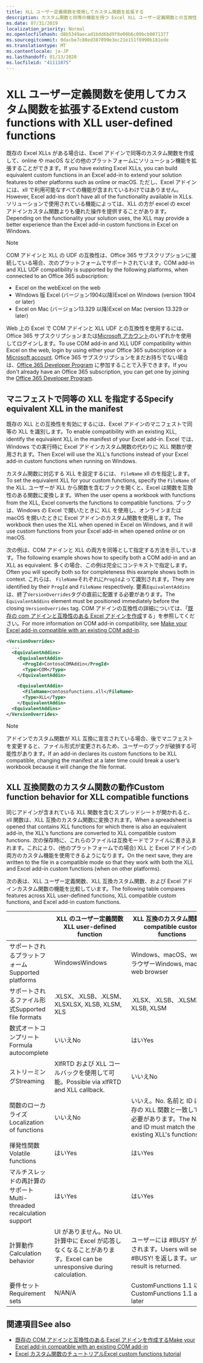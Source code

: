 ```yaml
---
title: XLL ユーザー定義関数を使用してカスタム関数を拡張する
description: カスタム関数と同等の機能を持つ Excel XLL ユーザー定義関数との互換性を有効にする
ms.date: 07/31/2019
localization_priority: Normal
ms.openlocfilehash: d8b5349aecad1bdd6bd9f8e00b6c09bcb0071377
ms.sourcegitcommit: 0dacbe7c80ed387099e3ec21e151f8990b181ede
ms.translationtype: MT
ms.contentlocale: ja-JP
ms.lasthandoff: 01/13/2020
ms.locfileid: "41111075"
---
```

# <a name="extend-custom-functions-with-xll-user-defined-functions"></a><span data-ttu-id="405ff-103">XLL ユーザー定義関数を使用してカスタム関数を拡張する</span><span class="sxs-lookup"><span data-stu-id="405ff-103">Extend custom functions with XLL user-defined functions</span></span>

<span data-ttu-id="405ff-104">既存の Excel XLLs がある場合は、Excel アドインで同等のカスタム関数を作成して、online や macOS などの他のプラットフォームにソリューション機能を拡張することができます。</span><span class="sxs-lookup"><span data-stu-id="405ff-104">If you have existing Excel XLLs, you can build equivalent custom functions in an Excel add-in to extend your solution features to other platforms such as online or macOS.</span></span> <span data-ttu-id="405ff-105">ただし、Excel アドインには、xll で利用可能なすべての機能が含まれているわけではありません。</span><span class="sxs-lookup"><span data-stu-id="405ff-105">However, Excel add-ins don't have all of the functionality available in XLLs.</span></span> <span data-ttu-id="405ff-106">ソリューションで使用されている機能によっては、XLL の方が excel の excel アドインカスタム関数よりも優れた操作を提供することがあります。</span><span class="sxs-lookup"><span data-stu-id="405ff-106">Depending on the functionality your solution uses, the XLL may provide a better experience than the Excel add-in custom functions in Excel on Windows.</span></span>

> [!NOTE]
> <span data-ttu-id="405ff-107">COM アドインと XLL の UDF の互換性は、Office 365 サブスクリプションに接続している場合、次のプラットフォームでサポートされています。</span><span class="sxs-lookup"><span data-stu-id="405ff-107">COM add-in and XLL UDF compatibility is supported by the following platforms, when connected to an Office 365 subscription:</span></span>
> - <span data-ttu-id="405ff-108">Excel on the web</span><span class="sxs-lookup"><span data-stu-id="405ff-108">Excel on the web</span></span>
> - <span data-ttu-id="405ff-109">Windows 版 Excel (バージョン1904以降)</span><span class="sxs-lookup"><span data-stu-id="405ff-109">Excel on Windows (version 1904 or later)</span></span>
> - <span data-ttu-id="405ff-110">Excel on Mac (バージョン13.329 以降)</span><span class="sxs-lookup"><span data-stu-id="405ff-110">Excel on Mac (version 13.329 or later)</span></span>
> 
> <span data-ttu-id="405ff-111">Web 上の Excel で COM アドインと XLL UDF との互換性を使用するには、Office 365 サブスクリプションまたは[Microsoft アカウント](https://account.microsoft.com/account)のいずれかを使用してログインします。</span><span class="sxs-lookup"><span data-stu-id="405ff-111">To use COM add-in and XLL UDF compatibility within Excel on the web, login by using either your Office 365 subscription or a [Microsoft account](https://account.microsoft.com/account).</span></span> <span data-ttu-id="405ff-112">Office 365 サブスクリプションをまだお持ちでない場合は、[Office 365 Developer Program](https://developer.microsoft.com/office/dev-program) に参加することで入手できます。</span><span class="sxs-lookup"><span data-stu-id="405ff-112">If you don't already have an Office 365 subscription, you can get one by joining the [Office 365 Developer Program](https://developer.microsoft.com/office/dev-program).</span></span>

## <a name="specify-equivalent-xll-in-the-manifest"></a><span data-ttu-id="405ff-113">マニフェストで同等の XLL を指定する</span><span class="sxs-lookup"><span data-stu-id="405ff-113">Specify equivalent XLL in the manifest</span></span>

<span data-ttu-id="405ff-114">既存の XLL との互換性を有効にするには、Excel アドインのマニフェストで同等の XLL を識別します。</span><span class="sxs-lookup"><span data-stu-id="405ff-114">To enable compatibility with an existing XLL, identify the equivalent XLL in the manifest of your Excel add-in.</span></span> <span data-ttu-id="405ff-115">Excel では、Windows での実行時に Excel アドインカスタム関数の代わりに XLL 関数が使用されます。</span><span class="sxs-lookup"><span data-stu-id="405ff-115">Then Excel will use the XLL's functions instead of your Excel add-in custom functions when running on Windows.</span></span>

<span data-ttu-id="405ff-116">カスタム関数に対応する XLL を設定するには、 `FileName` xll のを指定します。</span><span class="sxs-lookup"><span data-stu-id="405ff-116">To set the equivalent XLL for your custom functions, specify the `FileName` of the XLL.</span></span> <span data-ttu-id="405ff-117">ユーザーが XLL から関数を含むブックを開くと、Excel は関数を互換性のある関数に変換します。</span><span class="sxs-lookup"><span data-stu-id="405ff-117">When the user opens a workbook with functions from the XLL, Excel converts the functions to compatible functions.</span></span> <span data-ttu-id="405ff-118">ブックは、Windows の Excel で開いたときに XLL を使用し、オンラインまたは macOS を開いたときに Excel アドインのカスタム関数を使用します。</span><span class="sxs-lookup"><span data-stu-id="405ff-118">The workbook then uses the XLL when opened in Excel on Windows, and it will use custom functions from your Excel add-in when opened online or on macOS.</span></span>

<span data-ttu-id="405ff-119">次の例は、COM アドインと XLL の両方を同等として指定する方法を示しています。</span><span class="sxs-lookup"><span data-stu-id="405ff-119">The following example shows how to specify both a COM add-in and an XLL as equivalent.</span></span> <span data-ttu-id="405ff-120">多くの場合、この例は完全にコンテキストで指定します。</span><span class="sxs-lookup"><span data-stu-id="405ff-120">Often you will specify both so for completeness this example shows both in context.</span></span> <span data-ttu-id="405ff-121">これらは、 `FileName`それぞれに`ProgId`よって識別されます。</span><span class="sxs-lookup"><span data-stu-id="405ff-121">They are identified by their `ProgId` and `FileName` respectively.</span></span> <span data-ttu-id="405ff-122">要素`EquivalentAddins`は、終了`VersionOverrides`タグの直前に配置する必要があります。</span><span class="sxs-lookup"><span data-stu-id="405ff-122">The `EquivalentAddins` element must be positioned immediately before the closing `VersionOverrides` tag.</span></span> <span data-ttu-id="405ff-123">COM アドインの互換性の詳細については、「[既存の com アドインと互換性のある Excel アドインを作成](../develop/make-office-add-in-compatible-with-existing-com-add-in.md)する」を参照してください。</span><span class="sxs-lookup"><span data-stu-id="405ff-123">For more information on COM add-in compatibility, see [Make your Excel add-in compatible with an existing COM add-in](../develop/make-office-add-in-compatible-with-existing-com-add-in.md).</span></span>

```xml
<VersionOverrides>
  ...
  <EquivalentAddins>
    <EquivalentAddin>
      <ProgId>ContosoCOMAddin</ProgId>
      <Type>COM</Type>
    </EquivalentAddin>

    <EquivalentAddin>
      <FileName>contosofunctions.xll</FileName>
      <Type>XLL</Type>
    </EquivalentAddin>
  <EquivalentAddins>
</VersionOverrides>
```

> [!NOTE]
> <span data-ttu-id="405ff-124">アドインでカスタム関数が XLL 互換に宣言されている場合、後でマニフェストを変更すると、ファイル形式が変更されるため、ユーザーのブックが破損する可能性があります。</span><span class="sxs-lookup"><span data-stu-id="405ff-124">If an add-in declares its custom functions to be XLL compatible, changing the manifest at a later time could break a user’s workbook because it will change the file format.</span></span>

## <a name="custom-function-behavior-for-xll-compatible-functions"></a><span data-ttu-id="405ff-125">XLL 互換関数のカスタム関数の動作</span><span class="sxs-lookup"><span data-stu-id="405ff-125">Custom function behavior for XLL compatible functions</span></span>

<span data-ttu-id="405ff-126">同じアドインが含まれている XLL 関数を含むスプレッドシートが開かれると、xll 関数は、XLL 互換のカスタム関数に変換されます。</span><span class="sxs-lookup"><span data-stu-id="405ff-126">When a spreadsheet is opened that contains XLL functions for which there is also an equivalent add-in, the XLL's functions are converted to XLL compatible custom functions.</span></span> <span data-ttu-id="405ff-127">次の保存時に、これらのファイルは互換モードでファイルに書き込まれます。これにより、(他のプラットフォームでの場合) XLL と Excel アドインの両方のカスタム機能を使用できるようになります。</span><span class="sxs-lookup"><span data-stu-id="405ff-127">On the next save, they are written to the file in a compatible mode so that they work with both the XLL and Excel add-in custom functions (when on other platforms).</span></span>

<span data-ttu-id="405ff-128">次の表は、XLL ユーザー定義関数、XLL 互換カスタム関数、および Excel アドインカスタム関数の機能を比較しています。</span><span class="sxs-lookup"><span data-stu-id="405ff-128">The following table compares features across XLL user-defined functions, XLL compatible custom functions, and Excel add-in custom functions.</span></span>

|         |<span data-ttu-id="405ff-129">XLL のユーザー定義関数</span><span class="sxs-lookup"><span data-stu-id="405ff-129">XLL user-defined function</span></span> |<span data-ttu-id="405ff-130">XLL 互換のカスタム関数</span><span class="sxs-lookup"><span data-stu-id="405ff-130">XLL compatible custom functions</span></span> |<span data-ttu-id="405ff-131">Excel アドインのカスタム関数</span><span class="sxs-lookup"><span data-stu-id="405ff-131">Excel add-in custom function</span></span> |
|---------|---------|---------|---------|
| <span data-ttu-id="405ff-132">サポートされるプラットフォーム</span><span class="sxs-lookup"><span data-stu-id="405ff-132">Supported platforms</span></span> | <span data-ttu-id="405ff-133">Windows</span><span class="sxs-lookup"><span data-stu-id="405ff-133">Windows</span></span> | <span data-ttu-id="405ff-134">Windows、macOS、web ブラウザー</span><span class="sxs-lookup"><span data-stu-id="405ff-134">Windows, macOS, web browser</span></span> | <span data-ttu-id="405ff-135">Windows、macOS、web ブラウザー</span><span class="sxs-lookup"><span data-stu-id="405ff-135">Windows, macOS, web browser</span></span> |
| <span data-ttu-id="405ff-136">サポートされるファイル形式</span><span class="sxs-lookup"><span data-stu-id="405ff-136">Supported file formats</span></span> | <span data-ttu-id="405ff-137">.XLSX、.XLSB、.XLSM、XLS</span><span class="sxs-lookup"><span data-stu-id="405ff-137">XLSX, XLSB, XLSM, XLS</span></span> | <span data-ttu-id="405ff-138">.XLSX、.XLSB、.XLSM</span><span class="sxs-lookup"><span data-stu-id="405ff-138">XLSX, XLSB, XLSM</span></span> | <span data-ttu-id="405ff-139">.XLSX、.XLSB、.XLSM</span><span class="sxs-lookup"><span data-stu-id="405ff-139">XLSX, XLSB, XLSM</span></span> |
| <span data-ttu-id="405ff-140">数式オートコンプリート</span><span class="sxs-lookup"><span data-stu-id="405ff-140">Formula autocomplete</span></span> | <span data-ttu-id="405ff-141">いいえ</span><span class="sxs-lookup"><span data-stu-id="405ff-141">No</span></span> | <span data-ttu-id="405ff-142">はい</span><span class="sxs-lookup"><span data-stu-id="405ff-142">Yes</span></span> | <span data-ttu-id="405ff-143">はい</span><span class="sxs-lookup"><span data-stu-id="405ff-143">Yes</span></span> |
| <span data-ttu-id="405ff-144">ストリーミング</span><span class="sxs-lookup"><span data-stu-id="405ff-144">Streaming</span></span> | <span data-ttu-id="405ff-145">XlfRTD および XLL コールバックを使用して可能。</span><span class="sxs-lookup"><span data-stu-id="405ff-145">Possible via xlfRTD and XLL callback.</span></span> | <span data-ttu-id="405ff-146">いいえ</span><span class="sxs-lookup"><span data-stu-id="405ff-146">No</span></span> | <span data-ttu-id="405ff-147">はい</span><span class="sxs-lookup"><span data-stu-id="405ff-147">Yes</span></span> |
| <span data-ttu-id="405ff-148">関数のローカライズ</span><span class="sxs-lookup"><span data-stu-id="405ff-148">Localization of functions</span></span> | <span data-ttu-id="405ff-149">いいえ</span><span class="sxs-lookup"><span data-stu-id="405ff-149">No</span></span> | <span data-ttu-id="405ff-150">いいえ。</span><span class="sxs-lookup"><span data-stu-id="405ff-150">No.</span></span> <span data-ttu-id="405ff-151">名前と ID は、既存の XLL 関数と一致している必要があります。</span><span class="sxs-lookup"><span data-stu-id="405ff-151">The Name and ID must match the existing XLL's functions.</span></span> | <span data-ttu-id="405ff-152">はい</span><span class="sxs-lookup"><span data-stu-id="405ff-152">Yes</span></span> |
| <span data-ttu-id="405ff-153">揮発性関数</span><span class="sxs-lookup"><span data-stu-id="405ff-153">Volatile functions</span></span> | <span data-ttu-id="405ff-154">はい</span><span class="sxs-lookup"><span data-stu-id="405ff-154">Yes</span></span> | <span data-ttu-id="405ff-155">はい</span><span class="sxs-lookup"><span data-stu-id="405ff-155">Yes</span></span> | <span data-ttu-id="405ff-156">はい</span><span class="sxs-lookup"><span data-stu-id="405ff-156">Yes</span></span> |
| <span data-ttu-id="405ff-157">マルチスレッドの再計算のサポート</span><span class="sxs-lookup"><span data-stu-id="405ff-157">Multi-threaded recalculation support</span></span> | <span data-ttu-id="405ff-158">はい</span><span class="sxs-lookup"><span data-stu-id="405ff-158">Yes</span></span> | <span data-ttu-id="405ff-159">はい</span><span class="sxs-lookup"><span data-stu-id="405ff-159">Yes</span></span> | <span data-ttu-id="405ff-160">はい</span><span class="sxs-lookup"><span data-stu-id="405ff-160">Yes</span></span> |
| <span data-ttu-id="405ff-161">計算動作</span><span class="sxs-lookup"><span data-stu-id="405ff-161">Calculation behavior</span></span> | <span data-ttu-id="405ff-162">UI がありません。</span><span class="sxs-lookup"><span data-stu-id="405ff-162">No UI.</span></span> <span data-ttu-id="405ff-163">計算中に Excel が応答しなくなることがあります。</span><span class="sxs-lookup"><span data-stu-id="405ff-163">Excel can be unresponsive during calculation.</span></span> | <span data-ttu-id="405ff-164">ユーザーには #BUSY が表示されます。</span><span class="sxs-lookup"><span data-stu-id="405ff-164">Users will see #BUSY!</span></span> <span data-ttu-id="405ff-165">を返します。</span><span class="sxs-lookup"><span data-stu-id="405ff-165">until a result is returned.</span></span> | <span data-ttu-id="405ff-166">ユーザーには #BUSY が表示されます。</span><span class="sxs-lookup"><span data-stu-id="405ff-166">Users will see #BUSY!</span></span> <span data-ttu-id="405ff-167">を返します。</span><span class="sxs-lookup"><span data-stu-id="405ff-167">until a result is returned.</span></span> |
| <span data-ttu-id="405ff-168">要件セット</span><span class="sxs-lookup"><span data-stu-id="405ff-168">Requirement sets</span></span> | <span data-ttu-id="405ff-169">N/A</span><span class="sxs-lookup"><span data-stu-id="405ff-169">N/A</span></span> | <span data-ttu-id="405ff-170">CustomFunctions 1.1 以降</span><span class="sxs-lookup"><span data-stu-id="405ff-170">CustomFunctions 1.1 and later</span></span> | <span data-ttu-id="405ff-171">CustomFunctions 1.1 以降</span><span class="sxs-lookup"><span data-stu-id="405ff-171">CustomFunctions 1.1 and later</span></span> |

## <a name="see-also"></a><span data-ttu-id="405ff-172">関連項目</span><span class="sxs-lookup"><span data-stu-id="405ff-172">See also</span></span>

- [<span data-ttu-id="405ff-173">既存の COM アドインと互換性のある Excel アドインを作成する</span><span class="sxs-lookup"><span data-stu-id="405ff-173">Make your Excel add-in compatible with an existing COM add-in</span></span>](../develop/make-office-add-in-compatible-with-existing-com-add-in.md)
- [<span data-ttu-id="405ff-174">Excel カスタム関数のチュートリアル</span><span class="sxs-lookup"><span data-stu-id="405ff-174">Excel custom functions tutorial</span></span>](../tutorials/excel-tutorial-create-custom-functions.md)
